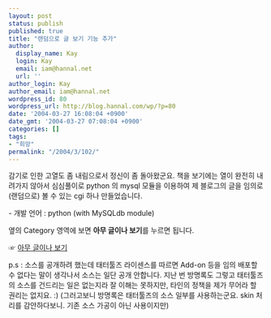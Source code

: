```yaml
---
layout: post
status: publish
published: true
title: "랜덤으로 글 보기 기능 추가"
author:
  display_name: Kay
  login: Kay
  email: iam@hannal.net
  url: ''
author_login: Kay
author_email: iam@hannal.net
wordpress_id: 80
wordpress_url: http://blog.hannal.com/wp/?p=80
date: '2004-03-27 16:08:04 +0900'
date_gmt: '2004-03-27 07:08:04 +0900'
categories: []
tags:
- "희망"
permalink: "/2004/3/102/"
---
```

<p>감기로 인한 고열도 좀 내림으로서 정신이 좀 돌아왔군요. 책을 보기에는 열이 완전히 내려가지 않아서 심심풀이로 python 의 mysql 모듈을 이용하여 제 블로그의 글을 임의로(랜덤으로) 볼 수 있는 cgi 하나 만들었습니다.</p>
<p>- 개발 언어 : python (with MySQLdb module)</p>
<p>옆의 Category 영역에 보면 <b>아무 글이나 보기</b>를 누르면 됩니다.</p>
<p>☞ <a href="Random_article.cgi" target="_self">아무 글이나 보기</a></p>
<p>p.s : 소스를 공개하려 했는데 태터툴즈 라이센스를 따르면 Add-on 등을 임의 배포할 수 없다는 말이 생각나서 소스는 일단 공개 안합니다. 지난 번 방명록도 그렇고 태터툴즈의 소스를 건드리는 일은 없는지라 잘 이해는 못하지만, 타인의 정책을 제가 무어라 할 권리는 없지요. :) (그러고보니 방명록은 태터툴즈의 소스 일부를 사용하는군요. skin 처리를 감안하다보니. 기존 소스 가공이 아닌 사용이지만)</p>
